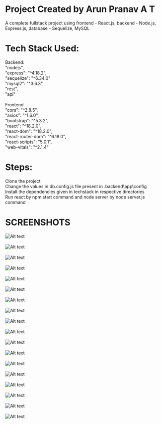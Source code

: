 # Project Created by Arun Pranav A T<br>
A complete fullstack project using frontend - React.js, backend - Node.js, Express.js, database - Sequelize, MySQL<br>
# Tech Stack Used:<br>
Backend:<br>
"nodejs",<br>
"express": "^4.18.2",<br>
"sequelize": "^6.34.0"<br>
"mysql2": "^3.6.3",<br>
"rest",<br>
"api"<br><br>
Frontend<br>
"cors": "^2.8.5",<br>
"axios": "^1.6.0",<br>
"bootstrap": "^5.3.2",<br>
"react": "^18.2.0",<br>
"react-dom": "^18.2.0",<br>
"react-router-dom": "^6.18.0",<br>
"react-scripts": "5.0.1",<br>
"web-vitals": "^2.1.4"<br>
# Steps:<br>  
Clone the project<br>
Change the values in db.config.js file present in .backend\app\config<br>
Install the dependencies given in techstack in respective directories<br>
Run react by npm start command and node server by node server.js command<br>
# SCREENSHOTS
![Alt text](<./screenshots/Screenshot 2023-11-05 173138.png>) <br><br>
![Alt text](<./screenshots/Screenshot 2023-11-05 173151.png>) <br><br>
![Alt text](<./screenshots/Screenshot 2023-11-05 173509.png>) <br><br>
![Alt text](<./screenshots/Screenshot 2023-11-05 173554.png>) <br><br>
![Alt text](<./screenshots/Screenshot 2023-11-05 173643.png>) <br><br>
![Alt text](<./screenshots/Screenshot 2023-11-05 173651.png>) <br><br>
![Alt text](<./screenshots/Screenshot 2023-11-05 173707.png>) <br><br>
![Alt text](<./screenshots/Screenshot 2023-11-05 173730.png>) <br><br>
![Alt text](<./screenshots/Screenshot 2023-11-05 173741.png>) <br><br>
![Alt text](<./screenshots/Screenshot 2023-11-05 173750.png>) <br><br>
![Alt text](<./screenshots/Screenshot 2023-11-05 173813.png>) <br><br>
![Alt text](<./screenshots/Screenshot 2023-11-05 173836.png>) <br><br>
![Alt text](<./screenshots/Screenshot 2023-11-05 173846.png>) <br><br>
![Alt text](<./screenshots/Screenshot 2023-11-05 173921.png>) <br><br>
![Alt text](<./screenshots/Screenshot 2023-11-05 173939.png>) <br><br>
![Alt text](<./screenshots/Screenshot 2023-11-05 173945.png>) <br><br>
![Alt text](<./screenshots/Screenshot 2023-11-05 173958.png>) <br><br>
![Alt text](<./screenshots/Screenshot 2023-11-05 174019.png>) <br><br>
    